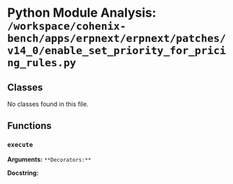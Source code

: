 # Python Module Analysis: `/workspace/cohenix-bench/apps/erpnext/erpnext/patches/v14_0/enable_set_priority_for_pricing_rules.py`

## Classes

No classes found in this file.


## Functions

### `execute`
**Arguments:** ``
**Decorators:** ``

**Docstring:**
```

```

